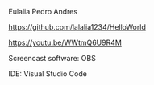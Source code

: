 Eulalia Pedro Andres

https://github.com/lalalia1234/HelloWorld

https://youtu.be/WWtmQ6U9R4M

Screencast software: OBS

IDE: Visual Studio Code
